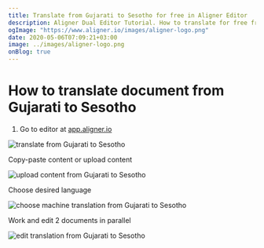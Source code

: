 ```yaml
---
title: Translate from Gujarati to Sesotho for free in Aligner Editor
description: Aligner Dual Editor Tutorial. How to translate for free from Gujarati to Sesotho. Aligner is multilingual document management platform. 
ogImage: "https://www.aligner.io/images/aligner-logo.png"
date: 2020-05-06T07:09:21+03:00
image: ../images/aligner-logo.png
onBlog: true
---
```


# How to translate document from Gujarati to Sesotho

1. Go to editor at [app.aligner.io](https://app.aligner.io "Aligner App web page")

![translate from Gujarati to Sesotho](../aligner-blank-editor.png "translate from Gujarati to Sesotho")

Copy-paste content or upload content

![upload content from Gujarati to Sesotho](../aligner-uploaded-document.png "upload content from Gujarati to Sesotho")

Choose desired language

![choose machine translation from Gujarati to Sesotho](../aligner-language-dropdown.png "choose machine translation from Gujarati to Sesotho")

Work and edit 2 documents in parallel

![edit translation from Gujarati to Sesotho](../aligner-double-sitded-editor.png "edit translation from Gujarati to Sesotho")

